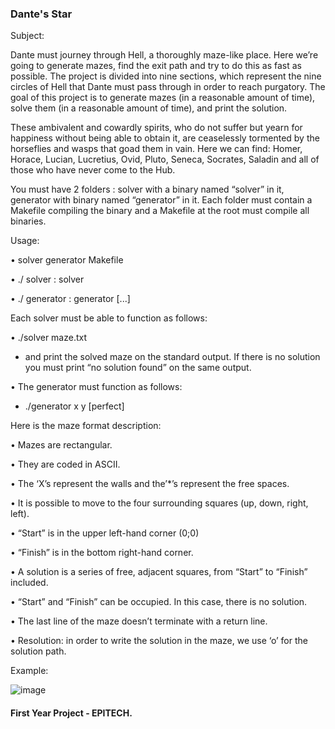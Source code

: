 ### Dante's Star

Subject:

Dante must journey through Hell, a thoroughly maze-like place. Here we’re going to generate mazes, find
the exit path and try to do this as fast as possible.
The project is divided into nine sections, which represent the nine circles of Hell that Dante must pass
through in order to reach purgatory.
The goal of this project is to generate mazes (in a reasonable amount of time), solve them (in a reasonable
amount of time), and print the solution.

These ambivalent and cowardly spirits, who do not suffer but yearn for happiness without being able to
obtain it, are ceaselessly tormented by the horseflies and wasps that goad them in vain. Here we can find:
Homer, Horace, Lucian, Lucretius, Ovid, Pluto, Seneca, Socrates, Saladin and all of those who have never
come to the Hub.

You must have 2 folders : solver with a binary named “solver” in it, generator with binary named “generator”
in it.
Each folder must contain a Makefile compiling the binary and a Makefile at the root must compile all binaries.

Usage:

• solver generator Makefile

• ./ solver :
solver

• ./ generator :
generator
[...]

Each solver must be able to function as follows:

• ./solver maze.txt
  - and print the solved maze on the standard output.
  If there is no solution you must print “no solution found” on the same output.


• The generator must function as follows:
  - ./generator x y [perfect]


Here is the maze format description:

• Mazes are rectangular.

• They are coded in ASCII.

• The ‘X’s represent the walls and the’*’s represent the free spaces.

• It is possible to move to the four surrounding squares (up, down, right, left).

• “Start” is in the upper left-hand corner (0;0)

• “Finish” is in the bottom right-hand corner.

• A solution is a series of free, adjacent squares, from “Start” to “Finish” included.

• “Start” and “Finish” can be occupied. In this case, there is no solution.

• The last line of the maze doesn’t terminate with a return line.

• Resolution: in order to write the solution in the maze, we use ‘o’ for the solution path.


Example:

![image](https://user-images.githubusercontent.com/65818912/158604035-bada15f3-14e7-480a-90fd-fe026f7bc55c.png)


#### First Year Project - EPITECH.
